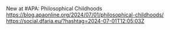 New at #APA: Philosophical Childhoods https://blog.apaonline.org/2024/07/01/philosophical-childhoods/ https://social.dfaria.eu/?hashtag=2024-07-01T12:05:03Z